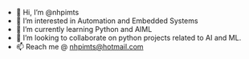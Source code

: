 - 👋 Hi, I’m @nhpimts
- 👀 I’m interested in Automation and Embedded Systems
- 🌱 I’m currently learning Python and AIML
- 💞️ I’m looking to collaborate on python projects related to AI and ML.
- 📫 Reach me @ nhpimts@hotmail.com

<!---
nhpimts/nhpimts is a ✨ special ✨ repository because its `README.md` (this file) appears on your GitHub profile.
You can click the Preview link to take a look at your changes.
--->
